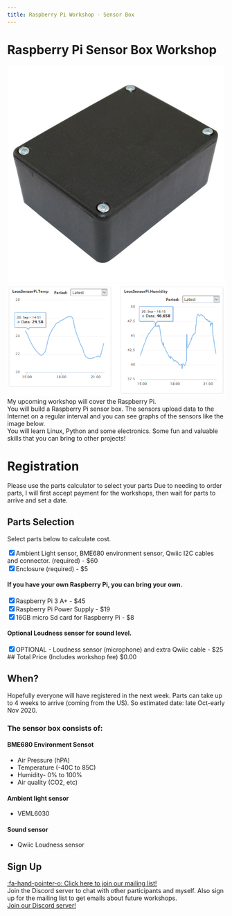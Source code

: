 ```yaml
---
title: Raspberry Pi Workshop - Sensor Box
---
```

<script>
    var ml_webform_1753848 = ml_account('webforms', '1753848', 'a8z2u6', 'load');
    ml_webform_1753848('animation', 'fadeIn');
</script>

# Raspberry Pi Sensor Box Workshop
![](project-box.jpg)
![](sensor_graphs.png)
My upcoming workshop will cover the Raspberry Pi.  
You will build a Raspberry Pi sensor box. The sensors upload data to the Internet on a regular interval and you can see graphs of the sensors like the image below.  
You will learn Linux, Python and some electronics. Some fun and valuable skills that you can bring to other projects!

# Registration
Please use the parts calculator to select your parts
Due to needing to order parts, I will first accept payment for the workshops, then wait for parts to arrive and set a date.

## Parts Selection
Select parts below to calculate cost.
<div id="workshop-fee" fee="55.00"></div>
<form class="pure-form" id="parts-form">
    <label for="sensors-parts" class="pure-checkbox">
        <input type="checkbox" id="sensors-parts" class="required-item" price="60.00" value="" checked="true" />Ambient Light sensor, BME680 environment sensor, Qwiic I2C cables and connector. (required) - $60</label><br/>
    <label for="enclosure" class="pure-checkbox">
        <input type="checkbox" id="enclosure" class="required-item" price="5.00" value="" checked="true" />Enclosure (required) - $5</label><br/>
    <h4>If you have your own Raspberry Pi, you can bring your own.</h4>
    <label for="raspberry-pi" class="pure-checkbox">
        <input type="checkbox" id="raspberry-pi" checked="true" price="45.00"/>Raspberry Pi 3 A+ - $45</label><br/>
    <label for="raspberry-pi-power" class="pure-checkbox">
        <input type="checkbox" id="raspberry-pi-power" checked="true" price="19.00"/>Raspberry Pi Power Supply - $19</label><br/>
    <label for="micro-sd" class="pure-checkbox">
        <input type="checkbox" id="mirco-sd" checked="true" price="8.00"/>16GB micro Sd card for Raspberry Pi - $8</label><br/>
    <h4>Optional Loudness sensor for sound level.</h4>
    <label for="loudness-sensor" class="pure-checkbox">
        <input type="checkbox" id="loudness-sensor" checked="" price="25.00"/>OPTIONAL - Loudness sensor (microphone) and extra Qwiic cable - $25</label><br/>
</form>
## Total Price (Includes workshop fee)
<span id="total-price">$0.00</span>

## When?
Hopefully everyone will have registered in the next week. Parts can take up to 4 weeks to arrive (coming from the US). So estimated date: late Oct-early Nov 2020.

### The sensor box consists of:
#### BME680 Environment Sensot
* Air Pressure (hPA)
* Temperature (-40C to 85C)
* Humidity- 0% to 100%
* Air quality (CO2, etc) 

#### Ambient light sensor
* VEML6030

#### Sound sensor
* Qwiic Loudness sensor

## Sign Up
<a href="javascript:;" onclick="ml_webform_1753848('show')">:fa-hand-pointer-o: Click here to join our mailing list!</a>  
Join the Discord server to chat with other participants and myself. Also sign up for the mailing list to get emails about future workshops.  
[Join our Discord server!](https://discord.gg/GQGh9UU)  
